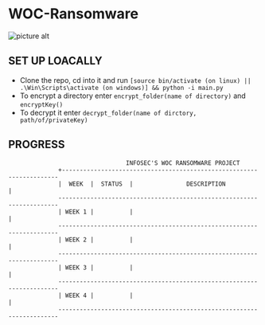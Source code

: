 # WOC-Ransomware
![picture alt](https://woc.cyberlabs.club/img/art-woc.jpg)

## SET UP LOACALLY ##
* Clone the repo, cd into it and run ```[source bin/activate (on linux) || .\Win\Scripts\activate (on windows)] && python -i main.py```
* To encrypt a directory enter ```encrypt_folder(name of directory)``` and ```encryptKey()```
* To decrypt it enter ```decrypt_folder(name of dirctory, path/of/privateKey)```

## PROGRESS ##
              
                                     INFOSEC'S WOC RANSOMWARE PROJECT
                  +---------------------------------------------------------------------
                  |  WEEK  |  STATUS  |               DESCRIPTION                      |
                  ----------------------------------------------------------------------
                  | WEEK 1 |          |                                                |
                  ----------------------------------------------------------------------
                  | WEEK 2 |          |                                                |
                  ----------------------------------------------------------------------
                  | WEEK 3 |          |                                                |
                  ----------------------------------------------------------------------
                  | WEEK 4 |          |                                                |
                  ----------------------------------------------------------------------
  
